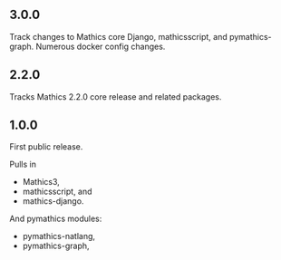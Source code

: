 3.0.0
-----

Track changes to Mathics core Django, mathicsscript, and pymathics-graph.
Numerous docker config changes.


2.2.0
-----

Tracks Mathics 2.2.0 core release and related packages.

1.0.0
-----

First public release.

Pulls in

* Mathics3,
* mathicsscript, and
* mathics-django.

And pymathics modules:

* pymathics-natlang,
* pymathics-graph,
